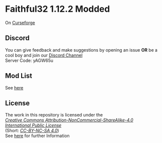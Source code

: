 # Faithful32 1.12.2 Modded

On [Curseforge](https://minecraft.curseforge.com/projects/faithful32-modded)

## Discord

You can give feedback and make suggestions by opening an issue
**OR** be a cool boy and join our [Discord Channel](https://discord.gg/yAGW65u)\
Server Code: yAGW65u

## Mod List

See [here](MODLIST.md)

## License

The work in this repository is licensed under the\
[*Creative Commons Attribution-NonCommercial-ShareAlike-4.0 International Public License*](https://creativecommons.org/licenses/by-nc-sa/4.0)\
(Short: [*CC-BY-NC-SA 4.0*](https://creativecommons.org/licenses/by-nc-sa/4.0))\
See [here](https://creativecommons.org/licenses/by-nc-sa/4.0/legalcode) for further Information
